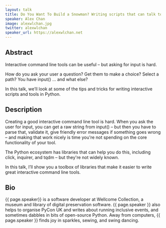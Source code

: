 ```yaml
---
layout: talk
title: Do You Want To Build a Snowman? Writing scripts that can talk to the user
speaker: Alex Chan
image: alexwlchan.jpg
twitter: alexwlchan
speaker_url: https://alexwlchan.net
---
```


## Abstract
Interactive command line tools can be useful – but asking for input is hard.

How do you ask your user a question? Get them to make a choice? Select a path? You have input() … and what else?

In this talk, we’ll look at some of the tips and tricks for writing interactive scripts and tools in Python.

## Description
Creating a good interactive command line tool is hard. When you ask the user for input, you can get a raw string from input() – but then you have to parse that, validate it, give friendly error messages if something goes wrong – and making that work nicely is time you're not spending on the core functionality of your tool.

The Python ecosystem has libraries that can help you do this, including click, inquirer, and tqdm – but they're not widely known.

In this talk, I’ll show you a toolbox of libraries that make it easier to write great interactive command line tools.

## Bio
{{ page.speaker}} is a software developer at Wellcome Collection, a museum and library of digital preservation software. {{ page.speaker }} also helps to organise PyCon UK and writes about running inclusive events, and sometimes dabbles in bits of open-source Python. Away from computers, {{ page.speaker }} finds joy in sparkles, sewing, and swing dancing.

